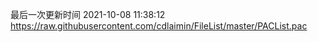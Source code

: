 最后一次更新时间 2021-10-08 11:38:12
https://raw.githubusercontent.com/cdlaimin/FileList/master/PACList.pac

